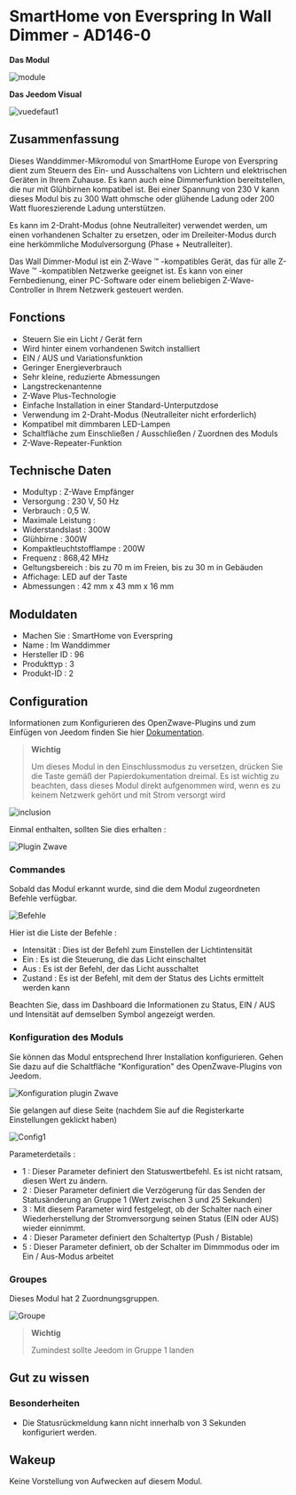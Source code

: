 # SmartHome von Everspring In Wall Dimmer - AD146-0

**Das Modul**

![module](images/smarthomebyeverspring.AD146-0/module.jpg)

**Das Jeedom Visual**

![vuedefaut1](images/smarthomebyeverspring.AD146-0/vuedefaut1.jpg)

Zusammenfassung
------

Dieses Wanddimmer-Mikromodul von SmartHome Europe von Everspring dient zum Steuern des Ein- und Ausschaltens von Lichtern und elektrischen Geräten in Ihrem Zuhause. Es kann auch eine Dimmerfunktion bereitstellen, die nur mit Glühbirnen kompatibel ist. Bei einer Spannung von 230 V kann dieses Modul bis zu 300 Watt ohmsche oder glühende Ladung oder 200 Watt fluoreszierende Ladung unterstützen.

Es kann im 2-Draht-Modus (ohne Neutralleiter) verwendet werden, um einen vorhandenen Schalter zu ersetzen, oder im Dreileiter-Modus durch eine herkömmliche Modulversorgung (Phase + Neutralleiter).

Das Wall Dimmer-Modul ist ein Z-Wave ™ -kompatibles Gerät, das für alle Z-Wave ™ -kompatiblen Netzwerke geeignet ist. Es kann von einer Fernbedienung, einer PC-Software oder einem beliebigen Z-Wave-Controller in Ihrem Netzwerk gesteuert werden.

Fonctions
---------

-   Steuern Sie ein Licht / Gerät fern
-   Wird hinter einem vorhandenen Switch installiert
-   EIN / AUS und Variationsfunktion
-   Geringer Energieverbrauch
-   Sehr kleine, reduzierte Abmessungen
-   Langstreckenantenne
-   Z-Wave Plus-Technologie
-   Einfache Installation in einer Standard-Unterputzdose
-   Verwendung im 2-Draht-Modus (Neutralleiter nicht erforderlich)
-   Kompatibel mit dimmbaren LED-Lampen
-   Schaltfläche zum Einschließen / Ausschließen / Zuordnen des Moduls
-   Z-Wave-Repeater-Funktion

Technische Daten
---------------------------

-   Modultyp : Z-Wave Empfänger
-   Versorgung : 230 V, 50 Hz
-   Verbrauch : 0,5 W.
-   Maximale Leistung :
-   Widerstandslast : 300W
-   Glühbirne : 300W
-   Kompaktleuchtstofflampe : 200W
-   Frequenz : 868,42 MHz
-   Geltungsbereich : bis zu 70 m im Freien, bis zu 30 m in Gebäuden
-   Affichage: LED auf der Taste
-   Abmessungen : 42 mm x 43 mm x 16 mm

Moduldaten
-----------------

-   Machen Sie : SmartHome von Everspring
-   Name : Im Wanddimmer
-   Hersteller ID : 96
-   Produkttyp : 3
-   Produkt-ID : 2

Configuration
-------------

Informationen zum Konfigurieren des OpenZwave-Plugins und zum Einfügen von Jeedom finden Sie hier [Dokumentation](https://doc.jeedom.com/de_DE/plugins/automation%20protocol/openzwave/).

> **Wichtig**
>
> Um dieses Modul in den Einschlussmodus zu versetzen, drücken Sie die Taste gemäß der Papierdokumentation dreimal. Es ist wichtig zu beachten, dass dieses Modul direkt aufgenommen wird, wenn es zu keinem Netzwerk gehört und mit Strom versorgt wird

![inclusion](images/smarthomebyeverspring.AD146-0/inclusion.jpg)

Einmal enthalten, sollten Sie dies erhalten :

![Plugin Zwave](images/smarthomebyeverspring.AD146-0/information.jpg)

### Commandes

Sobald das Modul erkannt wurde, sind die dem Modul zugeordneten Befehle verfügbar.

![Befehle](images/smarthomebyeverspring.AD146-0/commandes.jpg)

Hier ist die Liste der Befehle :

-   Intensität : Dies ist der Befehl zum Einstellen der Lichtintensität
-   Ein : Es ist die Steuerung, die das Licht einschaltet
-   Aus : Es ist der Befehl, der das Licht ausschaltet
-   Zustand : Es ist der Befehl, mit dem der Status des Lichts ermittelt werden kann

Beachten Sie, dass im Dashboard die Informationen zu Status, EIN / AUS und Intensität auf demselben Symbol angezeigt werden.

### Konfiguration des Moduls

Sie können das Modul entsprechend Ihrer Installation konfigurieren. Gehen Sie dazu auf die Schaltfläche "Konfiguration" des OpenZwave-Plugins von Jeedom.

![Konfiguration plugin Zwave](images/plugin/bouton_configuration.jpg)

Sie gelangen auf diese Seite (nachdem Sie auf die Registerkarte Einstellungen geklickt haben)

![Config1](images/smarthomebyeverspring.AD146-0/config1.jpg)

Parameterdetails :

-   1 : Dieser Parameter definiert den Statuswertbefehl. Es ist nicht ratsam, diesen Wert zu ändern.
-   2 : Dieser Parameter definiert die Verzögerung für das Senden der Statusänderung an Gruppe 1 (Wert zwischen 3 und 25 Sekunden)
-   3 : Mit diesem Parameter wird festgelegt, ob der Schalter nach einer Wiederherstellung der Stromversorgung seinen Status (EIN oder AUS) wieder einnimmt.
-   4 : Dieser Parameter definiert den Schaltertyp (Push / Bistable)
-   5 : Dieser Parameter definiert, ob der Schalter im Dimmmodus oder im Ein / Aus-Modus arbeitet

### Groupes

Dieses Modul hat 2 Zuordnungsgruppen.

![Groupe](images/smarthomebyeverspring.AD146-0/groupe.jpg)

> **Wichtig**
>
> Zumindest sollte Jeedom in Gruppe 1 landen

Gut zu wissen
------------

### Besonderheiten

-   Die Statusrückmeldung kann nicht innerhalb von 3 Sekunden konfiguriert werden.

Wakeup
------

Keine Vorstellung von Aufwecken auf diesem Modul.
